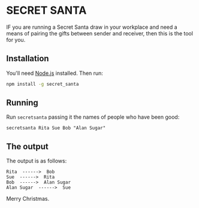 # SECRET SANTA

IF you are running a Secret Santa draw in your workplace and need a means of pairing the gifts between sender and receiver, then this is the tool for you. 

## Installation

You'll need [Node.js](https://nodejs.org/en/) installed. Then run:

```sh
npm install -g secret_santa
```

## Running

Run `secretsanta` passing it the names of people who have been good:

```
secretsanta Rita Sue Bob "Alan Sugar"
```

## The output

The output is as follows:

```
Rita  ------>  Bob
Sue  ------>  Rita
Bob  ------>  Alan Sugar
Alan Sugar  ------>  Sue
```

Merry Christmas.
